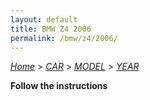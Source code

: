```yaml
---
layout: default
title: BMW Z4 2006
permalink: /bmw/z4/2006/
---
```

[*Home*](/) > [*CAR*](/car/) > [*MODEL*](/car/model/) > [*YEAR*](/car/model/year/)

**Follow the instructions**